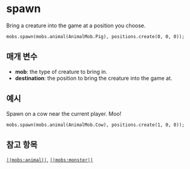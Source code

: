# spawn

Bring a creature into the game at a position you choose.

```sig
mobs.spawn(mobs.animal(AnimalMob.Pig), positions.create(0, 0, 0));
```

## 매개 변수

* **mob**: the type of creature to bring in.
* **destination**: the position to bring the creature into the game at.

## 예시

Spawn on a cow near the current player. Moo!

```blocks
mobs.spawn(mobs.animal(AnimalMob.Cow), positions.create(1, 0, 0));
```

## 참고 항목

[`||mobs:animal||`](/reference/mobs/animal), [`||mobs:monster||`](/reference/mobs/monster)
